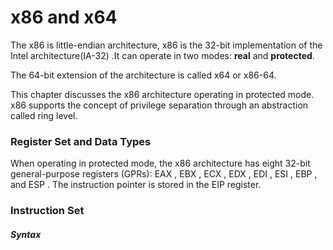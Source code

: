 # x86 and x64

The x86 is little-endian architecture, x86 is the 32-bit implementation of the Intel architecture\(IA-32\) .It can operate in two modes: **real** and **protected**.

The 64-bit extension of the architecture is called x64 or x86-64.

This chapter discusses the x86 architecture operating in protected mode. x86 supports the concept of privilege separation through an abstraction called ring level.

### Register Set and Data Types

When operating in protected mode, the x86 architecture has eight 32-bit general-purpose registers \(GPRs\): EAX , EBX , ECX , EDX , EDI , ESI , EBP , and ESP . The instruction pointer is stored in the EIP register. 

### Instruction Set

##### Syntax



